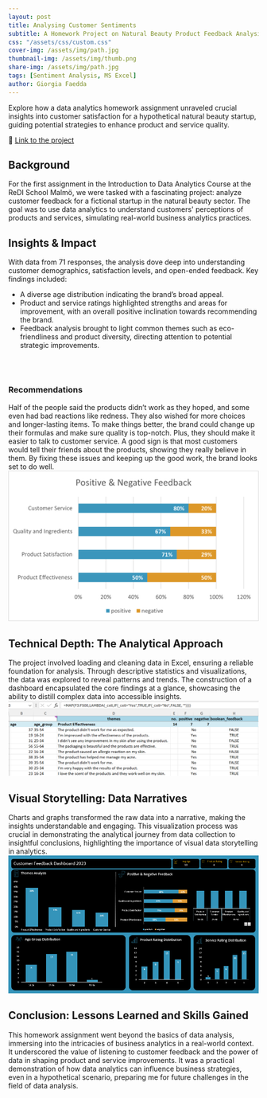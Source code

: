 ```yaml
---
layout: post
title: Analysing Customer Sentiments
subtitle: A Homework Project on Natural Beauty Product Feedback Analysis
css: "/assets/css/custom.css"
cover-img: /assets/img/path.jpg
thumbnail-img: /assets/img/thumb.png
share-img: /assets/img/path.jpg
tags: [Sentiment Analysis, MS Excel]
author: Giorgia Faedda
---
```


Explore how a data analytics homework assignment unraveled crucial insights into customer satisfaction for a hypothetical natural beauty startup, guiding potential strategies to enhance product and service quality.

🚀 <a href="https://github.com/fgiorgia/customer-feedback-analysis" target="_blank">Link to the project</a>

## Background

For the first assignment in the Introduction to Data Analytics Course at the ReDI School Malmö, we were tasked with a fascinating project: analyze customer feedback for a fictional startup in the natural beauty sector. The goal was to use data analytics to understand customers' perceptions of products and services, simulating real-world business analytics practices.

## Insights & Impact

With data from 71 responses, the analysis dove deep into understanding customer demographics, satisfaction levels, and open-ended feedback. Key findings included:

* A diverse age distribution indicating the brand’s broad appeal.
* Product and service ratings highlighted strengths and areas for improvement, with an overall positive inclination towards recommending the brand.
* Feedback analysis brought to light common themes such as eco-friendliness and product diversity, directing attention to potential strategic improvements.
<br />
<br />

### Recommendations

<div class="content-with-media">
    <div class="text-content">
        Half of the people said the products didn’t work as they hoped, and some even had bad reactions like redness. They also wished for more choices and longer-lasting items. To make things better, the brand could change up their formulas and make sure quality is top-notch. Plus, they should make it easier to talk to customer service. A good sign is that most customers would tell their friends about the products, showing they really believe in them. By fixing these issues and keeping up the good work, the brand looks set to do well.
    </div>
    <div class="media-content">
        <img src="/assets/img/project/positive_negative_feedback_1_project.png">
    </div>
</div>

## Technical Depth: The Analytical Approach

<div class="content-with-media">
    <div class="text-content">
        The project involved loading and cleaning data in Excel, ensuring a reliable foundation for analysis. Through descriptive statistics and visualizations, the data was explored to reveal patterns and trends. The construction of a dashboard encapsulated the core findings at a glance, showcasing the ability to distill complex data into accessible insights.
    </div>
    <div class="media-content">
        <img src="/assets/img/project/sentiment_analysis_1_project.png">
    </div>
</div>

## Visual Storytelling: Data Narratives

<div class="content-with-media">
    <div class="text-content">
        Charts and graphs transformed the raw data into a narrative, making the insights understandable and engaging. This visualization process was crucial in demonstrating the analytical journey from data collection to insightful conclusions, highlighting the importance of visual data storytelling in analytics.
    </div>
    <div class="media-content">
        <img src="/assets/img/project/customer_feedback_dashboard.png">
    </div>
</div>

## Conclusion: Lessons Learned and Skills Gained

This homework assignment went beyond the basics of data analysis, immersing into the intricacies of business analytics in a real-world context. It underscored the value of listening to customer feedback and the power of data in shaping product and service improvements. It was a practical demonstration of how data analytics can influence business strategies, even in a hypothetical scenario, preparing me for future challenges in the field of data analysis.
